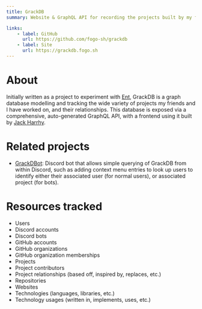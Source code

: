 ```yaml
---
title: GrackDB
summary: Website & GraphQL API for recording the projects built by my friends and I.

links:
    - label: GitHub
      url: https://github.com/fogo-sh/grackdb
    - label: Site
      url: https://grackdb.fogo.sh
---
```


# About

Initially written as a project to experiment with [Ent](https://entgo.io/), GrackDB is a graph database modelling and tracking the wide variety of projects my friends and I have worked on, and their relationships.
This database is exposed via a comprehensive, auto-generated GraphQL API, with a frontend using it built by [Jack Harrhy](https://jackharrhy.com/).

# Related projects

- [GrackDBot](https://github.com/fogo-sh/grackdbot): Discord bot that allows simple querying of GrackDB from within Discord, such as adding context menu entries to look up users to identify either their associated user (for normal users), or associated project (for bots).

# Resources tracked

- Users
- Discord accounts
- Discord bots
- GitHub accounts
- GitHub organizations
- GitHub organization memberships
- Projects
- Project contributors
- Project relationships (based off, inspired by, replaces, etc.)
- Repositories
- Websites
- Technologies (languages, libraries, etc.)
- Technology usages (written in, implements, uses, etc.)
